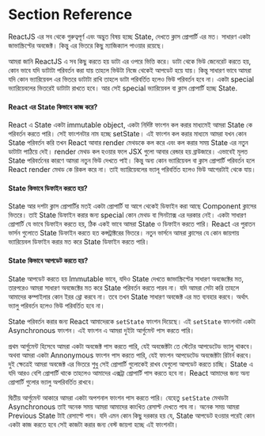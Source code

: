 # Section Reference


ReactJS এর সব থেকে গুরুত্বপূর্ণ এবং অদ্ভুত বিষয় হচ্ছে State, দেখতে ক্লাস প্রোপার্টি এর মত। সাধারণ একটা জাভাস্ক্রিপ্টের অবজেক্ট। কিন্তু এর ভিতরে কিছু ম্যাজিক্যাল পাওয়ার রয়েছে।

আমরা জানি ReactJS এ সব কিছু করতে হয় ডাটা এর ওপরে ভিত্তি করে। ডাটা থেকে ভিউ জেনেরেট করতে হয়, কোন ভাবে যদি ডাটাটা পরিবর্তন করা যায় তাহলে ভিউটা নিজে থেকেই আপডেট হয়ে যায়। কিন্তু সাধারণ ভাবে আমরা যদি কোন ভ্যারিয়েবল এর ভিতরে ডাটাটা রাখি তাহলে ডাটা পরিবর্তিত হলেও ভিউ পরিবর্তন হবে না। একটা special ভ্যারিয়েবলের ভিতরেই ডাটাটা রাখতে হবে। আর সেই special ভ্যারিয়েবল বা ক্লাস প্রোপার্টি হচ্ছে State.

#### React এর State কিভাবে কাজ করে?

React এ State একটা immutable object, একটা নির্দিষ্ট ফাংশন কল করার মাধ্যমেই আমরা State কে পরিবর্তন করতে পারি। সেই ফাংশনটার নাম হচ্ছে setState। এই ফাংশন কল করার মাধ্যমে আমরা যখন কোন State পরিবর্তন করি তখন React আবার render মেথডকে কল করে এবং কল করার সময় State এর নতুন ডাটাটা পাঠিয়ে দেই। render মেথড কল হওয়ার ফলে JSX গুলো আবার রেন্ডার হয় ব্রাউজারে। এভাবেই মূলত State পরিবর্তনের কারণে আমরা নতুন ভিউ দেখতে পাই। কিন্তু অন্য কোন ভ্যারিয়েবল বা ক্লাস প্রোপার্টি পরিবর্তন হলে React render মেথড কে রিকল করে না। তাই ভ্যারিয়েবলের ভ্যালূ পরিবর্তিত হলেও ভিউ আগেরটাই থেকে যায়।

#### State কিভাবে ডিফাইন করতে হয়?

State আর দশটা ক্লাস প্রোপার্টির মতই একটা প্রোপার্টি যা আগে থেকেই ডিফাইন করা আছে Component ক্লাসের ভিতরে। তাই State ডিফাইন করার জন্য special কোন মেথড বা সিনট্যাক্স এর দরকার নেই। একটা সাধারণ প্রোপার্টি যে ভাবে ডিফাইন করতে হয়, ঠিক একই ভাবে আমরা State ও ডিফাইন করতে পারি। React এর পুরাতন ভার্সন গুলোতে State ডিফাইন করতে হত কন্সট্রাক্টরের ভিতরে। নতুন ভার্সনে আমরা ক্লাসের যে কোন জায়গায় ভ্যারিয়েবল ডিফাইন করার মত করে State ডিফাইন করতে পারি।

#### State কিভাবে আপডেট করতে হয়?

State আপডেট করতে হয় Immutable ভাবে, যদিও State দেখতে জাভাস্ক্রিপ্টের সাধারণ অবজেক্টের মত, তারপরেও আমরা সাধারণ অবজেক্টের মত করে State পরিবর্তন করতে পারব না। যদি আমরা সেটা করি তাহলে আমাদের কম্পাইলার কোন ইরর থ্রো করবে না। তবে তখন State সাধারণ অবজেক্ট এর মত ব্যবহার করবে। অর্থাৎ ভ্যালু পরিবর্তন হলেও ভিউ পরিবর্তিত হবে না।

State পরিবর্তন করার জন্য React আমাদেরকে `setState` ফাংশন দিয়েছে। এই `setState` ফাংশনটা একটা Asynchronous ফাংশন। এই ফাংশন এ আমরা দুইটা আর্গুমেন্ট পাস করতে পারি।

প্রথম আর্গুমেন্ট হিসেবে আমরা একটা অবজেক্ট পাস করতে পারি, যেই অবজেক্টটা তে স্টেটের আপডেটেড ভ্যালু থাকবে। অথবা আমরা একটা Annonymous ফাংশন পাস করতে পারি, যেই ফাংশন আপডেটেড অবজেক্টটা রিটার্ন করবে। দুই ক্ষেত্রেই আমরা অবজেক্ট এর ভিতরে শুধু সেই প্রোপার্টি গুলোকেই রাখব যেগুলো আপডেট করতে চাচ্ছি। State এ যদি আরও বেশি প্রোপার্টি থাকে তাহলেও আমাদের এক্সট্রা প্রোপার্টি পাস করতে হবে না। React আমাদের জন্য অন্য প্রোপার্টি গুলোর ভ্যালু অপরিবর্তিত রাখবে।

দ্বিতীয় আর্গুমেন্ট আকারে আমরা একটা অপশনাল ফাংশন পাস করতে পারি। যেহেতু `setState` মেথডটা Asynchronous তাই অনেক সময় আমরা আমাদের কাংখিত রেসাল্ট দেখতে পাব না। অনেক সময় আমরা Previous State টাই রেসাল্টে পাব। যদি এমন কোন কিছু দরকার হয় যে, State আপডেট হওয়ার পরেই কোন একটা কাজ করতে হবে সেই কাজটা করার জন্য বেস্ট জায়গা হচ্ছে এই ফাংশনটা।
